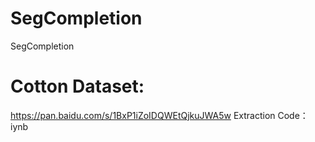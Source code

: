 # SegCompletion
SegCompletion

# Cotton Dataset:
https://pan.baidu.com/s/1BxP1iZoIDQWEtQjkuJWA5w
Extraction Code：iynb
